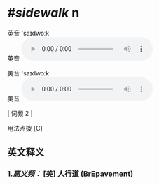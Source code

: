 # ***\#sidewalk*** n
英音 'saɪdwɔːk  
英音
<audio src="./media/sidewalk-B.aac" controls="controls"></audio>

美音 'saɪdwɔːk  
美音
<audio src="./media/sidewalk.aac" controls="controls"></audio>



| 词频 2 |  

用法点拨  [C]

英文释义
---
### 1.*高义频：* **[美] 人行道 (BrEpavement)**  



